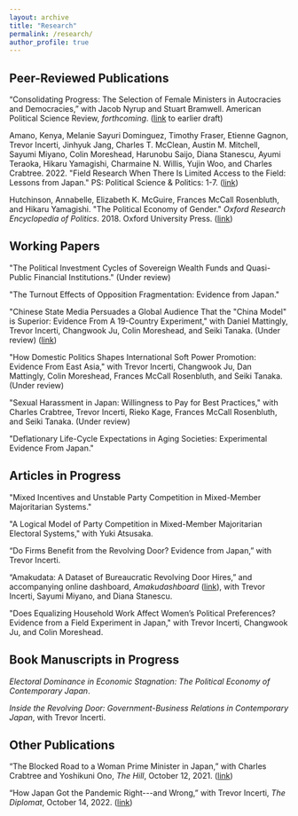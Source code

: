 ```yaml
---
layout: archive
title: "Research"
permalink: /research/
author_profile: true
---
```


## Peer-Reviewed Publications

“Consolidating Progress: The Selection of Female Ministers in Autocracies and Democracies,” with Jacob Nyrup and Stuart Bramwell. American Political Science Review, _forthcoming_. ([link](https://dx.doi.org/10.2139/ssrn.4052720) to earlier draft)

Amano, Kenya, Melanie Sayuri Dominguez, Timothy Fraser, Etienne Gagnon, Trevor Incerti, Jinhyuk Jang, Charles T. McClean, Austin M. Mitchell, Sayumi Miyano, Colin Moreshead, Harunobu Saijo, Diana Stanescu, Ayumi Teraoka, Hikaru Yamagishi, Charmaine N. Willis, Yujin Woo, and Charles Crabtree. 2022. "Field Research When There Is Limited Access to the Field: Lessons from Japan." PS: Political Science & Politics: 1-7. ([link](https://doi.org/10.1017/S1049096522000932))

Hutchinson, Annabelle, Elizabeth K. McGuire, Frances McCall Rosenbluth, and Hikaru Yamagishi. "The Political Economy of Gender." _Oxford Research Encyclopedia of Politics_. 2018. Oxford University Press. ([link](https://doi.org/10.1093/acrefore/9780190228637.013.616))


## Working Papers

"The Political Investment Cycles of Sovereign Wealth Funds and Quasi-Public Financial Institutions." (Under review)

"The Turnout Effects of Opposition Fragmentation: Evidence from Japan."

"Chinese State Media Persuades a Global Audience That the "China Model" is Superior: Evidence From A 19-Country Experiment," with Daniel Mattingly, Trevor Incerti, Changwook Ju, Colin Moreshead, and Seiki Tanaka. (Under review) ([link](https://osf.io/5cafd/))

"How Domestic Politics Shapes International Soft Power Promotion: Evidence From East Asia," with Trevor Incerti, Changwook Ju, Dan Mattingly, Colin Moreshead, Frances McCall Rosenbluth, and Seiki Tanaka. (Under review)

"Sexual Harassment in Japan: Willingness to Pay for Best Practices," with Charles Crabtree, Trevor Incerti, Rieko Kage, Frances McCall Rosenbluth, and Seiki Tanaka.  (Under review)

"Deflationary Life-Cycle Expectations in Aging Societies: Experimental Evidence From Japan."

## Articles in Progress

"Mixed Incentives and Unstable Party Competition in Mixed-Member Majoritarian Systems."

"A Logical Model of Party Competition in Mixed-Member Majoritarian Electoral Systems," with Yuki Atsusaka.

“Do Firms Benefit from the Revolving Door? Evidence from Japan,” with Trevor Incerti.

“Amakudata: A Dataset of Bureaucratic Revolving Door Hires,” and accompanying online dashboard, _Amakudashboard_ ([link](https://trevorincerti.shinyapps.io/amakudashboard/)), with Trevor Incerti, Sayumi Miyano, and Diana Stanescu.

"Does Equalizing Household Work Affect Women’s Political Preferences? Evidence from a Field Experiment in Japan," with Trevor Incerti, Changwook Ju, and Colin Moreshead.


## Book Manuscripts in Progress

_Electoral Dominance in Economic Stagnation: The Political Economy of Contemporary Japan_.

_Inside the Revolving Door: Government-Business Relations in Contemporary Japan_, with Trevor Incerti.


## Other Publications

“The Blocked Road to a Woman Prime Minister in Japan,” with Charles Crabtree and Yoshikuni Ono, _The Hill_, October 12, 2021. ([link](https://thehill.com/opinion/international/575875-the-blocked-road-to-a-woman-prime-minister-in-japan))

“How Japan Got the Pandemic Right---and Wrong,” with Trevor Incerti, _The Diplomat_, October 14, 2022. ([link](https://thediplomat.com/2022/10/how-japan-got-the-pandemic-right-and-wrong/))
